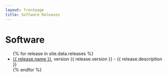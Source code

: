 ```yaml
---
layout: frontpage
title: Software Releases
---
```


# Software

<ul>
{% for release in site.data.releases %}
<li> <a href="{{ site.baseurl }}/{{ site.repo }}/resources/{{ release.file }}">{{ release.name }}</a>, version {{ release.version }} - {{ release.description }}</li>
{% endfor %}
</ul>


